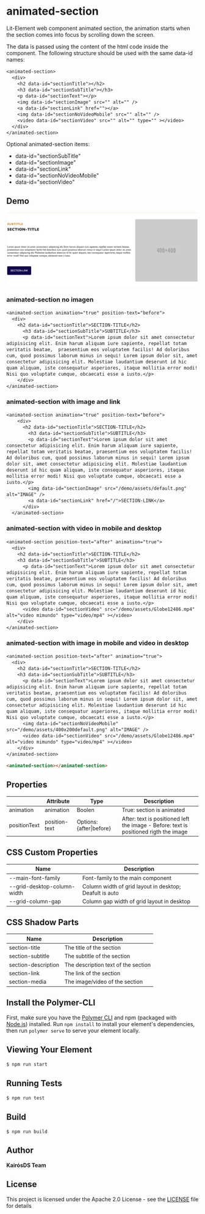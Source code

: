 # animated-section

Lit-Element web component animated section, the animation starts when the section comes into focus by scrolling down the screen.

The data is passed using the content of the html code inside the component. The following structure should be used with the same data-id names:

```
<animated-section>
  <div>
    <h2 data-id="sectionTitle"></h2>
    <h3 data-id="sectionSubTitle"></h3>
    <p data-id="sectionText"></p>
    <img data-id="sectionImage" src="" alt="" />
    <a data-id="sectionLink" href=""></a>
    <img data-id="sectionNoVideoMobile" src="" alt="" />
    <video data-id="sectionVideo" src="" alt="" type="" ></video>
  </div>
</animated-section>

```
Optional animated-section items:
  * data-id="sectionSubTitle"
  * data-id="sectionImage"
  * data-id="sectionLink"
  * data-id="sectionNoVideoMobile"
  * data-id="sectionVideo"

## Demo

<img src="demo/assets/section-image.png" alt="Image demo">

### animated-section no imagen
```
<animated-section animation="true" position-text="before">
  <div>
    <h2 data-id="sectionTitle">SECTION-TITLE</h2>
      <h3 data-id="sectionSubTitle">SUBTITLE</h3>
      <p data-id="sectionText">Lorem ipsum dolor sit amet consectetur adipisicing elit. Enim harum aliquam iure sapiente, repellat totam veritatis beatae,  praesentium eos voluptatem facilis! Ad doloribus cum, quod possimus laborum minus in sequi! Lorem ipsum dolor sit, amet consectetur adipisicing elit. Molestiae laudantium deserunt id hic quam aliquam, iste consequatur asperiores, itaque mollitia error modi! Nisi quo voluptate cumque, obcaecati esse a iusto.</p>
    </div>
</animated-section>
```


### animated-section with image and link 
```
<animated-section animation="true" position-text="before">
    <div>
      <h2 data-id="sectionTitle">SECTION-TITLE</h2>
        <h3 data-id="sectionSubTitle">SUBTITLE</h3>
        <p data-id="sectionText">Lorem ipsum dolor sit amet consectetur adipisicing elit. Enim harum aliquam iure sapiente, repellat totam veritatis beatae, praesentium eos voluptatem facilis! Ad doloribus cum, quod possimus laborum minus in sequi! Lorem ipsum dolor sit, amet consectetur adipisicing elit. Molestiae laudantium deserunt id hic quam aliquam, iste consequatur asperiores, itaque mollitia error modi! Nisi quo voluptate cumque, obcaecati esse a iusto.</p>
        <img data-id="sectionImage" src="/demo/assets/default.png" alt="IMAGE" />
        <a data-id="sectionLink" href="/">SECTION-LINK</a>
      </div>
  </animated-section>
```
### animated-section with video in mobile and desktop
```
<animated-section position-text="after" animation="true">
  <div>
    <h2 data-id="sectionTitle">SECTION-TITLE</h2>
    <h3 data-id="sectionSubTitle">SUBTITLE</h3>
      <p data-id="sectionText">Lorem ipsum dolor sit amet consectetur adipisicing elit. Enim harum aliquam iure sapiente, repellat totam veritatis beatae, praesentium eos voluptatem facilis! Ad doloribus cum, quod possimus laborum minus in sequi! Lorem ipsum dolor sit, amet consectetur adipisicing elit. Molestiae laudantium deserunt id hic quam aliquam, iste consequatur asperiores, itaque mollitia error modi! Nisi quo voluptate cumque, obcaecati esse a iusto.</p>
      <video data-id="sectionVideo" src="/demo/assets/Globe12486.mp4" alt="video mimundo" type="video/mp4" ></video>
    </div>
</animated-section>
```

### animated-section with image in mobile and video in desktop
```
<animated-section position-text="after" animation="true">
  <div>
    <h2 data-id="sectionTitle">SECTION-TITLE</h2>
    <h3 data-id="sectionSubTitle">SUBTITLE</h3>
      <p data-id="sectionText">Lorem ipsum dolor sit amet consectetur adipisicing elit. Enim harum aliquam iure sapiente, repellat totam veritatis beatae, praesentium eos voluptatem facilis! Ad doloribus cum, quod possimus laborum minus in sequi! Lorem ipsum dolor sit, amet consectetur adipisicing elit. Molestiae laudantium deserunt id hic quam aliquam, iste consequatur asperiores, itaque mollitia error modi! Nisi quo voluptate cumque, obcaecati esse a iusto.</p>
      <img data-id="sectionNoVideoMobile" src="/demo/assets/400x200default.png" alt="IMAGE" />
      <video data-id="sectionVideo" src="/demo/assets/Globe12486.mp4" alt="video mimundo" type="video/mp4" ></video>
    </div>
</animated-section>
```

```html
<animated-section></animated-section>
```

## Properties

|                |  Attribute      |  Type                  | Description			                                                                      |                 
|----------------|-----------------|------------------------|---------------------------------------------------------------------------------------|
|animation       |  animation      |Boolen                  |True: section is animated                                                              |
|positionText    |  position-text  |Options: {after\|before} |After: text is positioned left the image - Before: text is positioned rigth the image  |


## CSS Custom Properties


|      Name                    |  Description                          
|-----------------------------|---------------------------------------------------------|
|--main-font-family		        |  Font-family to the main component                      |
|--grid-desktop-column-width  |  Column width of grid layout in desktop; Deafult is auto|
|--grid-column-gap            |  Column gap  width of grid layout in desktop            |    

## CSS Shadow Parts

|      Name            |  Description                          
|----------------------|----------------------------------------------------------|
|section-title		     |The title of the section                                  |
|section-subtitle      |The subtitle of the section                               |
|section-description   |The description text  of the section                      |
|section-link   	     |The link of the section                                   |
|section-media  	     |The image/video of the section                            |




## Install the Polymer-CLI

First, make sure you have the [Polymer CLI](https://www.npmjs.com/package/polymer-cli) and npm (packaged with [Node.js](https://nodejs.org)) installed. Run `npm install` to install your element's dependencies, then run `polymer serve` to serve your element locally.

## Viewing Your Element

```
$ npm run start
```

## Running Tests

```
$ npm run test
```

## Build
```
$ npm run build
```

## Author

**KairósDS Team**

## License

This project is licensed under the Apache 2.0 License - see the [LICENSE](LICENSE) file for details
